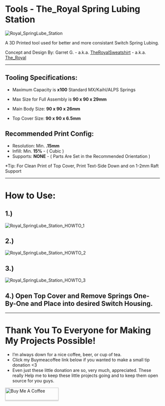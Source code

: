 # Tools - The_Royal Spring Lubing Station


![Royal_SpringLube_Station](https://cdn.discordapp.com/attachments/642426539824119849/667474700091260932/image0.jpg)

 A 3D Printed tool used for better and more consistant Switch Spring Lubing.

Concept and Design By: Garret G. - a.k.a. [TheRoyalSweatshirt](https://github.com/TheRoyalSweatshirt) - a.k.a. [The_Royal](https://reddit.com/u/The_Royal)

___

## Tooling Specifications:

- Maximum Capacity is **x100** Standard MX/Kaihl/ALPS Springs

- Max Size for Full Assembly is **90 x 90 x 29mm** 
- Main Body Size: **90 x 90 x 26mm**
- Top Cover Size: **90 x 90 x 6.5mm**

## Recommended Print Config:

- Resolution: Min. **.15mm**
- Infill: Min. **15%** - ( Cubic )
- Supports: **NONE** - ( Parts Are Set in the Recommended Orientation )


*Tip: For Clean Print of Top Cover, Print Text-Side Down and on 1-2mm Raft Support

___

# How to Use:

## 1.)
![Royal_SpringLube_Station_HOWTO_1](https://cdn.discordapp.com/attachments/642426539824119849/667474701546946590/image2.jpg)

## 2.)
![Royal_SpringLube_Station_HOWTO_2](https://cdn.discordapp.com/attachments/642426539824119849/667474700938641427/image1.jpg)

## 3.)
![Royal_SpringLube_Station_HOWTO_3](https://cdn.discordapp.com/attachments/642426539824119849/667474702100332545/image3.jpg)

## 4.) Open Top Cover and Remove Springs One-By-One and Place into desired Switch Housing. 

___

# Thank You To Everyone for Making My Projects Possible!

- I’m always down for a nice coffee, beer, or cup of tea. 
- Click my Buymeacoffee link below if you wanted to make a small tip donation <3
- Even just these little donation are so, very much, appreciated.  These really Help me to keep these little projects going and to keep them open source for you guys. 

<a href="https://www.buymeacoffee.com/xQnlh8tRs" target="_blank"><img src="https://www.buymeacoffee.com/assets/img/custom_images/orange_img.png" alt="Buy Me A Coffee" style="height: 41px !important;width: 174px !important;box-shadow: 0px 3px 2px 0px rgba(190, 190, 190, 0.5) !important;-webkit-box-shadow: 0px 3px 2px 0px rgba(190, 190, 190, 0.5) !important;" ></a>

